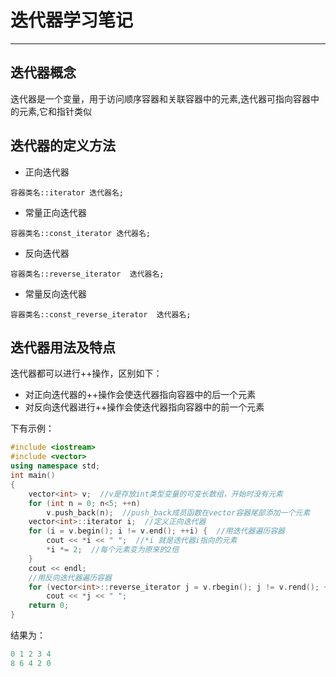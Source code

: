 # 迭代器学习笔记

****
## 迭代器概念

迭代器是一个变量，用于访问顺序容器和关联容器中的元素,迭代器可指向容器中的元素,它和指针类似

## 迭代器的定义方法

- 正向迭代器

`容器类名::iterator 迭代器名;`

- 常量正向迭代器

`容器类名::const_iterator 迭代器名;`

- 反向迭代器

`容器类名::reverse_iterator  迭代器名;`

- 常量反向迭代器

`容器类名::const_reverse_iterator  迭代器名;`

## 迭代器用法及特点

迭代器都可以进行++操作，区别如下：
- 对正向迭代器的++操作会使迭代器指向容器中的后一个元素
- 对反向迭代器进行++操作会使迭代器指向容器中的前一个元素

下有示例：
```c++
#include <iostream>
#include <vector>
using namespace std;
int main()
{
    vector<int> v;  //v是存放int类型变量的可变长数组，开始时没有元素
    for (int n = 0; n<5; ++n)
        v.push_back(n);  //push_back成员函数在vector容器尾部添加一个元素
    vector<int>::iterator i;  //定义正向迭代器
    for (i = v.begin(); i != v.end(); ++i) {  //用迭代器遍历容器
        cout << *i << " ";  //*i 就是迭代器i指向的元素
        *i *= 2;  //每个元素变为原来的2倍
    }
    cout << endl;
    //用反向迭代器遍历容器
    for (vector<int>::reverse_iterator j = v.rbegin(); j != v.rend(); ++j)
        cout << *j << " ";
    return 0;
}
```

结果为：
```c++
0 1 2 3 4
8 6 4 2 0
```